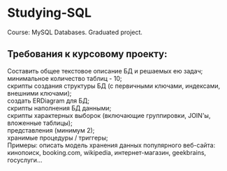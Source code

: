 # Studying-SQL
Course: MySQL Databases. Graduated project.

## Требования к курсовому проекту:
Составить общее текстовое описание БД и решаемых ею задач;  
минимальное количество таблиц - 10;  
скрипты создания структуры БД (с первичными ключами, индексами, внешними ключами);  
создать ERDiagram для БД;  
скрипты наполнения БД данными;  
скрипты характерных выборок (включающие группировки, JOIN'ы, вложенные таблицы);  
представления (минимум 2);  
хранимые процедуры / триггеры;  
Примеры: описать модель хранения данных популярного веб-сайта: кинопоиск, booking.com, wikipedia, интернет-магазин, geekbrains, госуслуги...
